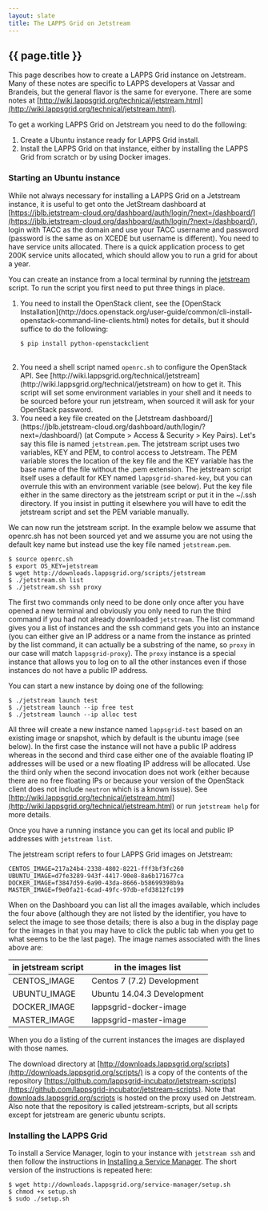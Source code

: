 ```yaml
---
layout: slate
title: The LAPPS Grid on Jetstream
---
```


## {{ page.title }}

This page describes how to create a LAPPS Grid instance on Jetstream. Many of these notes are specific to LAPPS developers at Vassar and Brandeis, but the general flavor is the same for everyone. There are some notes at [http://wiki.lappsgrid.org/technical/jetstream.html](http://wiki.lappsgrid.org/technical/jetstream.html).

To get a working LAPPS Grid on Jetstream you need to do the following:

1. Create a Ubuntu instance ready for LAPPS Grid install.
2. Install the LAPPS Grid on that instance, either by installing the LAPPS Grid from scratch or by using Docker images.

### Starting an Ubuntu instance

While not always necessary for installing a LAPPS Grid on a Jetstream instance, it is useful to get onto the JetStream dashboard at [https://jblb.jetstream-cloud.org/dashboard/auth/login/?next=/dashboard/](https://jblb.jetstream-cloud.org/dashboard/auth/login/?next=/dashboard/), login with TACC as the domain and use your TACC username and password (password is the same as on XCEDE but username is different). You need to have service units allocated. There is a quick application process to get 200K service units allocated, which should allow you to run a grid for about a year.

You can create an instance from a local terminal by running the [jetstream](http://downloads.lappsgrid.org/scripts/jetstream) script. To run the script you first need to put three things in place.

<ol>

<li>You need to install the OpenStack client, see the [OpenStack Installation](http://docs.openstack.org/user-guide/common/cli-install-openstack-command-line-clients.html) notes for details, but it should suffice to do the following:

<div class="highlighter-rouge">
<pre class="highlight">
<code>$ pip install python-openstackclient</code></pre>
</div><br/>
</li>

<li>You need a shell script named <code class="highlighter-rouge">openrc.sh</code> to configure the OpenStack API. See [http://wiki.lappsgrid.org/technical/jetstream](http://wiki.lappsgrid.org/technical/jetstream) on how to get it. This script will set some environment variables in your shell and it needs to be sourced before your run jetstream, when sourced it will ask for your OpenStack password.<br/></li>

<li>You need a key file created on the [Jetstream dashboard/](https://jblb.jetstream-cloud.org/dashboard/auth/login/?next=/dashboard/) (at Compute > Access &amp; Security > Key Pairs). Let's say this file is named  <code class="highlighter-rouge">jetstream.pem</code>. The jetstream script uses two variables, KEY and PEM, to control access to Jetstream. The PEM variable stores the location of the key file and the KEY variable has the base name of the file without the .pem extension. The jetstream script itself uses a default for KEY named <code class="highlighter-rouge">lappsgrid-shared-key</code>, but you can overrule this with an environment variable (see below). Put the key file either in the same directory as the jetstream script or put it in the ~/.ssh directory. If you insist in putting it elsewhere you will have to edit the jetstream script and set the PEM variable manually.</li>

</ol>

We can now run the jetstream script. In the example below we assume that openrc.sh has not been sourced yet and we assume you are not using the default key name but instead use the key file named `jetstream.pem`.

```
$ source openrc.sh
$ export OS_KEY=jetstream
$ wget http://downloads.lappsgrid.org/scripts/jetstream
$ ./jetstream.sh list
$ ./jetstream.sh ssh proxy
```

The first two commands only need to be done only once after you have opened a new terminal and obviously you only need to run the third command if you had not already downloaded `jetstream`. The list command gives you a list of instances and the ssh command gets you into an instance (you can either give an IP address or a name from the instance as printed by the list command, it can actually be a substring of the name, so `proxy` in our case will match `lappsgrid-proxy`). The `proxy` instance is a special instance that allows you to log on to all the other instances even if those instances do not have a public IP address.

<!--
There is an issue with step 3 in that full access is only granted to the person who created the lappsgrid-shared-key.pem key for the group. You can get a listing and you can access an instance through ssh, but you cannot do many of the other things that the jetstream script provides like launching a new instance. Creating a personal key does not work either. For now we have a temporary hack to get on where we use an openrc.sh script which has the user name and password of the user who created the shared key.

**Note**. This issue seems to have been solved. The problem was that the jetstream script relied on a hard-coded KEY variable which was set to the name of the shared key. Without that you can:

1. Get the openrc.file
2. Get a key that you create yourself
3. Run the jetstream script as intended
-->

You can start a new instance by doing one of the following:

```
$ ./jetstream launch test
$ ./jetstream launch --ip free test
$ ./jetstream launch --ip alloc test
```

All three will create a new instance named `lappsgrid-test` based on an existing image or snapshot, which by default is the ubuntu image (see below). In the first case the instance will not have a public IP address whereas in the second and third case either one of the avaiable floating IP addresses will be used or a new floating IP address will be allocated. Use the third only when the second invocation does not work (either because there are no free floating IPs or because your version of the OpenStack client does not include `neutron` which is a known issue). See [http://wiki.lappsgrid.org/technical/jetstream.html](http://wiki.lappsgrid.org/technical/jetstream.html) or run `jetstream help` for more details.

Once you have a running instance you can get its local and public IP addresses with `jetstream list`.

The jetstream script refers to four LAPPS Grid images on Jetstream:

```
CENTOS_IMAGE=217a24b4-2338-4802-8221-fff3bf3fc260
UBUNTU_IMAGE=d7fe3289-943f-4417-90e8-8a6b171677ca
DOCKER_IMAGE=f3847d59-6a90-43da-8666-b58699398b9a
MASTER_IMAGE=f9e0fa21-6cad-49fc-97db-efd3812fc199
```

When on the Dashboard you can list all the images available, which includes the four above (although they are not listed by the identifier, you have to select the image to see those details; there is also a bug in the display page for the images in that you may have to click the public tab when you get to what seems to be the last page). The image names associated with the lines above are:

| in jetstream script | in the images list         |
| ------------------- | -------------------------- |
| CENTOS_IMAGE        | Centos 7 (7.2) Development |
| UBUNTU_IMAGE        | Ubuntu 14.04.3 Development |
| DOCKER_IMAGE        | lappsgrid-docker-image     |
| MASTER_IMAGE        | lappsgrid-master-image     |

When you do a listing of the current instances the images are displayed with those names.

The download directory at [http://downloads.lappsgrid.org/scripts](http://downloads.lappsgrid.org/scripts/) is a copy of the contents of the repository [https://github.com/lappsgrid-incubator/jetstream-scripts](https://github.com/lappsgrid-incubator/jetstream-scripts). Note that [downloads.lappsgrid.org/scripts](downloads.lappsgrid.org/scripts) is hosted on the proxy used on Jetstream. Also note that the repository is called jetstream-scripts, but all scripts except for jetstream are generic ubuntu scripts.


### Installing the LAPPS Grid

To install a Service Manager, login to your instance with `jetstream ssh` and then follow the instructions in [Installing a Service Manager](service_manager.md). The short version of the instructions is repeated here:

```
$ wget http://downloads.lappsgrid.org/service-manager/setup.sh
$ chmod +x setup.sh
$ sudo ./setup.sh
```
